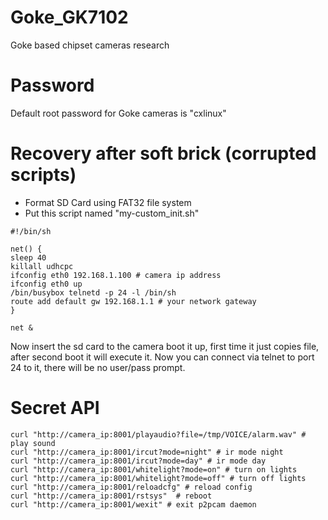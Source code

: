 # Goke_GK7102
Goke based chipset cameras research
# Password
Default root password for Goke cameras is "cxlinux"

# Recovery after soft brick (corrupted scripts)
* Format SD Card using FAT32 file system
* Put this script named "my-custom_init.sh"

```
#!/bin/sh

net() {
sleep 40
killall udhcpc
ifconfig eth0 192.168.1.100 # camera ip address
ifconfig eth0 up
/bin/busybox telnetd -p 24 -l /bin/sh
route add default gw 192.168.1.1 # your network gateway
}

net &
```
Now insert the sd card to the camera boot it up, first time it just copies file, after second boot it will execute it. Now you can connect via telnet to port 24 to it, there will be no user/pass prompt.

# Secret API
```
curl "http://camera_ip:8001/playaudio?file=/tmp/VOICE/alarm.wav" # play sound
curl "http://camera_ip:8001/ircut?mode=night" # ir mode night
curl "http://camera_ip:8001/ircut?mode=day" # ir mode day
curl "http://camera_ip:8001/whitelight?mode=on" # turn on lights
curl "http://camera_ip:8001/whitelight?mode=off" # turn off lights
curl "http://camera_ip:8001/reloadcfg" # reload config
curl "http://camera_ip:8001/rstsys"  # reboot
curl "http://camera_ip:8001/wexit" # exit p2pcam daemon
```
